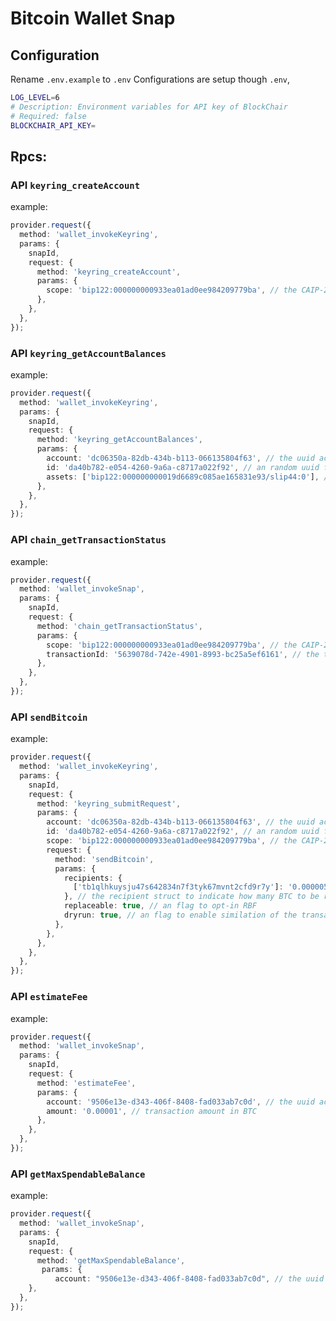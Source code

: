 # Bitcoin Wallet Snap

## Configuration

Rename `.env.example` to `.env`
Configurations are setup though `.env`,

```bash
LOG_LEVEL=6
# Description: Environment variables for API key of BlockChair
# Required: false
BLOCKCHAIR_API_KEY=
```

## Rpcs:

### API `keyring_createAccount`

example:

```typescript
provider.request({
  method: 'wallet_invokeKeyring',
  params: {
    snapId,
    request: {
      method: 'keyring_createAccount',
      params: {
        scope: 'bip122:000000000933ea01ad0ee984209779ba', // the CAIP-2 chain ID of bitcoin
      },
    },
  },
});
```

### API `keyring_getAccountBalances`

example:

```typescript
provider.request({
  method: 'wallet_invokeKeyring',
  params: {
    snapId,
    request: {
      method: 'keyring_getAccountBalances',
      params: {
        account: 'dc06350a-82db-434b-b113-066135804f63', // the uuid account id of the current account
        id: 'da40b782-e054-4260-9a6a-c8717a022f92', // an random uuid for this request
        assets: ['bip122:000000000019d6689c085ae165831e93/slip44:0'], // Caip-2 BTC Asset
      },
    },
  },
});
```

### API `chain_getTransactionStatus`

example:

```typescript
provider.request({
  method: 'wallet_invokeSnap',
  params: {
    snapId,
    request: {
      method: 'chain_getTransactionStatus',
      params: {
        scope: 'bip122:000000000933ea01ad0ee984209779ba', // the CAIP-2 chain ID of bitcoin
        transactionId: '5639078d-742e-4901-8993-bc25a5ef6161', // the txn id of an bitcoin transaction
      },
    },
  },
});
```

### API `sendBitcoin`

example:

```typescript
provider.request({
  method: 'wallet_invokeKeyring',
  params: {
    snapId,
    request: {
      method: 'keyring_submitRequest',
      params: {
        account: 'dc06350a-82db-434b-b113-066135804f63', // the uuid account id of the current account
        id: 'da40b782-e054-4260-9a6a-c8717a022f92', // an random uuid for this request
        scope: 'bip122:000000000933ea01ad0ee984209779ba', // the CAIP-2 chain ID of bitcoin
        request: {
          method: 'sendBitcoin',
          params: {
            recipients: {
              ['tb1qlhkuysju47s642834n7f3tyk67mvnt2cfd9r7y']: '0.00000500',
            }, // the recipient struct to indicate how many BTC to be received for each recipient
            replaceable: true, // an flag to opt-in RBF
            dryrun: true, // an flag to enable similation of the transaction, without broadcast to network
          },
        },
      },
    },
  },
});
```

### API `estimateFee`

example:

```typescript
provider.request({
  method: 'wallet_invokeSnap',
  params: {
    snapId,
    request: {
      method: 'estimateFee',
      params: {
        account: '9506e13e-d343-406f-8408-fad033ab7c0d', // the uuid account id of the current account
        amount: '0.00001', // transaction amount in BTC
      },
    },
  },
});
```

### API `getMaxSpendableBalance`

example:

```typescript
provider.request({
  method: 'wallet_invokeSnap',
  params: {
    snapId,
    request: {
      method: 'getMaxSpendableBalance',
       params: {
          account: "9506e13e-d343-406f-8408-fad033ab7c0d", // the uuid account id of the current account
    },
  },
});
```
